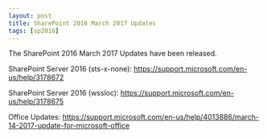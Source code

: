 ```yaml
---
layout: post
title: SharePoint 2016 March 2017 Updates
tags: [sp2016]
---
```


The SharePoint 2016 March 2017 Updates have been released.

SharePoint Server 2016 (sts-x-none): <https://support.microsoft.com/en-us/help/3178672>

SharePoint Server 2016 (wssloc): <https://support.microsoft.com/en-us/help/3178675>

Office Updates: <https://support.microsoft.com/en-us/help/4013886/march-14-2017-update-for-microsoft-office>